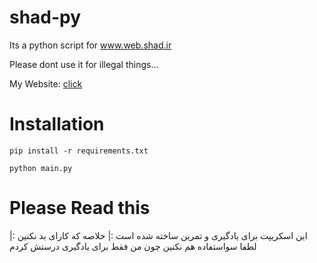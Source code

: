 # shad-py
Its a python script for www.web.shad.ir

Please dont use it for illegal things...

My Website: [click](https://www.farzin-dev.ir)

# Installation
```
pip install -r requirements.txt 
```
```
python main.py
```

# Please Read this
این اسکریپت برای یادگیری و تمرین ساخته شده است :|
خلاصه که کارای بد نکنین :|
لطفا سواستفاده هم نکنین چون من فقط برای یادگیری درستش کردم

